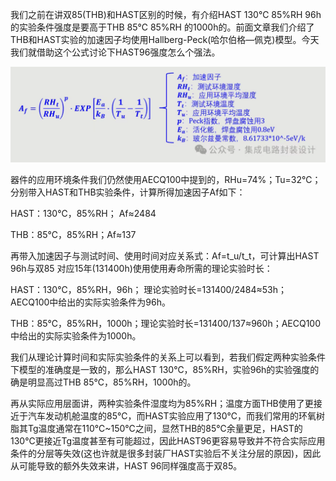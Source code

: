 
我们之前在讲双85(THB)和HAST区别的时候，有介绍HAST 130℃ 85%RH 96h的实验条件强度是要高于THB 85℃ 85%RH 的1000h的。前面文章我们介绍了THB和HAST实验的加速因子均使用Hallberg-Peck(哈尔伯格—佩克)模型。今天我们就借助这个公式讨论下HAST96强度怎么个强法。

![](https://raw.githubusercontent.com/LeroyK111/pictureBed/master/20250401164922.png)

器件的应用环境条件我们仍然使用AECQ100中提到的，RHu=74%；Tu=32℃；分别带入HAST和THB实验条件，计算所得加速因子Af如下：

HAST：130℃，85%RH； Af≈2484

THB：85℃，85%RH；Af≈137

再带入加速因子与测试时间、使用时间对应关系式：Af=t_u/t_t，可计算出HAST 96h与双85 对应15年(131400h)使用使用寿命所需的理论实验时长：

HAST：130℃，85%RH，96h； 理论实验时长=131400/2484≈53h；AECQ100中给出的实际实验条件为96h。

THB：85℃，85%RH，1000h；理论实验时长=131400/137≈960h；AECQ100中给出的实际实验条件为1000h。

我们从理论计算时间和实际实验条件的关系上可以看到，若我们假定两种实验条件下模型的准确度是一致的，那么HAST 130℃，85%RH，实验96h的实验强度的确是明显高过THB 85℃，85%RH，1000h的。

再从实际应用层面讲，两种实验条件湿度均为85%RH；温度方面THB使用了更接近于汽车发动机舱温度的85℃，而HAST实验应用了130℃，而我们常用的环氧树脂其Tg温度通常在110℃~150℃之间，显然THB的85℃余量更足，HAST的130℃更接近Tg温度甚至有可能超过，因此HAST96更容易导致并不符合实际应用条件的分层等失效(这也许就是很多封装厂HAST实验后不关注分层的原因)，因此从可能导致的额外失效来讲，HAST 96同样强度高于双85。
